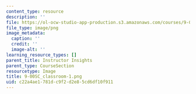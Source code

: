 ```yaml
---
content_type: resource
description: ''
file: https://ol-ocw-studio-app-production.s3.amazonaws.com/courses/9-00sc-introduction-to-psychology-fall-2011/c22a4ae1781dc9f2d2e85cd6df10f911_9-00SC_classroom-1.png
file_type: image/png
image_metadata:
  caption: ''
  credit: ''
  image-alt: ''
learning_resource_types: []
parent_title: Instructor Insights
parent_type: CourseSection
resourcetype: Image
title: 9-00SC_classroom-1.png
uid: c22a4ae1-781d-c9f2-d2e8-5cd6df10f911
---
```

